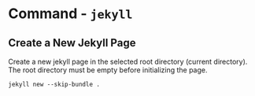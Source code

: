 # Command - `jekyll`

## Create a New Jekyll Page

Create a new jekyll page in the selected root directory (current directory).
The root directory must be empty before initializing the page.

```shell
jekyll new --skip-bundle .
```
